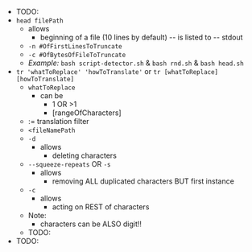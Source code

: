 - TODO:
- `head filePath`
  - allows
    - beginning of a file (10 lines by default) -- is listed to -- stdout
  - `-n #OfFirstLinesToTruncate`
  - `-c #OfBytesOfFileToTruncate`
  - _Example:_ `bash script-detector.sh` & `bash rnd.sh` & `bash head.sh`
- `tr 'whatToReplace' 'howToTranslate'` or `tr [whatToReplace] [howToTranslate]`
  - `whatToReplace`
    - can be
      - 1 OR >1
      - [rangeOfCharacters]
  - := translation filter
  - `<fileNamePath`
  - `-d`
    - allows
      - deleting characters
  - `--squeeze-repeats` OR `-s`
    - allows
      - removing ALL duplicated characters BUT first instance
  - `-c`
    - allows
      - acting on REST of characters
  - Note:
    - characters can be ALSO digit!!
  - TODO:
- TODO: